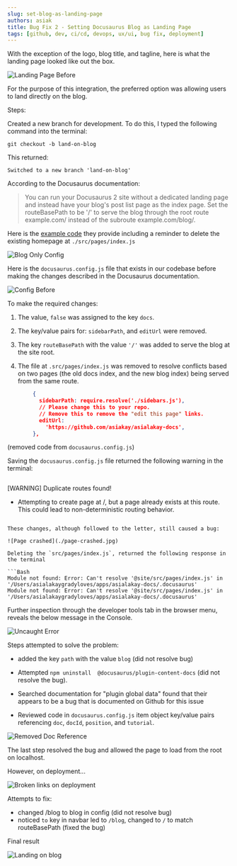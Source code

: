 ```yaml
---
slug: set-blog-as-landing-page
authors: asiak
title: Bug Fix 2 - Setting Docusaurus Blog as Landing Page
tags: [github, dev, ci/cd, devops, ux/ui, bug fix, deployment]
---
```


With the exception of the logo, blog title, and tagline, here is what the landing page looked like out the box. 

<!--truncate-->

![Landing Page Before](./landing-page-before.jpg)

For the purpose of this integration, the preferred option was allowing users to land directly on the blog. 


Steps:

Created a new branch for development. To do this, I typed the following command into the terminal:

`git checkout -b land-on-blog`

This returned: 

`Switched to a new branch 'land-on-blog'`

According to the Docusaurus documentation: 

> You can run your Docusaurus 2 site without a dedicated landing page and instead have your blog's post list page as the index page. Set the routeBasePath to be '/' to serve the blog through the root route example.com/ instead of the subroute example.com/blog/.

Here is the [example code](https://docusaurus.io/docs/blog#blog-only-mode) they provide including a reminder to delete the existing homepage at `./src/pages/index.js`

![Blog Only Config](./blog-only-config.jpg)

Here is the `docusaurus.config.js` file that exists in our codebase before making the changes described in the Docusaurus documentation. 

![Config Before](./config-before.jpg)

To make the required changes:  

1. The value, `false` was assigned to the key `docs`.

2. The key/value pairs for: `sidebarPath`, and `editUrl` were removed.

3. The key `routeBasePath` with the value `'/'` was added to serve the blog at the site root. 

4. The file at `.src/pages/index.js` was removed to resolve conflicts based on two pages (the old docs index, and the new blog index) being served from the same route.
> 
```JSON
        {
          sidebarPath: require.resolve('./sidebars.js'),
          // Please change this to your repo.
          // Remove this to remove the "edit this page" links.
          editUrl:
            'https://github.com/asiakay/asialakay-docs',
        },
```
(removed code from `docusaurus.config.js`)

Saving the `docusaurus.config.js` file returned the following warning in the terminal:

> ```Bash
[WARNING] Duplicate routes found!
- Attempting to create page at /, but a page already exists at this route.
This could lead to non-deterministic routing behavior.
```

These changes, although followed to the letter, still caused a bug: 

![Page crashed](./page-crashed.jpg)

Deleting the `src/pages/index.js`, returned the following response in the terminal 

```Bash
Module not found: Error: Can't resolve '@site/src/pages/index.js' in '/Users/asialakaygradyloves/apps/asialakay-docs/.docusaurus'
Module not found: Error: Can't resolve '@site/src/pages/index.js' in '/Users/asialakaygradyloves/apps/asialakay-docs/.docusaurus'
```

Further inspection through the developer tools tab in the browser menu, reveals the below message in the Console. 

![Uncaught Error](./uncaught-error.jpg)

Steps attempted to solve the problem: 
- added the key `path` with the value `blog` (did not resolve bug)

- Attempted `npm uninstall  @docusaurus/plugin-content-docs` (did not resolve the bug).

- Searched documentation for "plugin global data" found that their appears to be a bug that is documented on Github for this issue

- Reviewed code in `docusaurus.config.js` item object key/value pairs referencing `doc`, `docId`, `position`, and `tutorial`. 

![Removed Doc Reference](./removed-doc-reference.jpg)

The last step resolved the bug and allowed the page to load from the root on localhost.

However, on deployment...

![Broken links on deployment](./broken-links-on-deloyment.jpg)

Attempts to fix: 

- changed /blog to blog in config (did not resolve bug)
- noticed `to` key in navbar led to `/blog`, changed to `/` to match routeBasePath (fixed the bug)

Final result 

![Landing on blog](./landing-on-blog.gif)